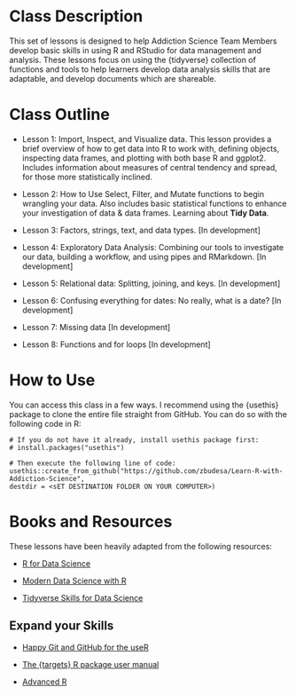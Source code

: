 # Class Description

This set of lessons is designed to help Addiction Science Team Members
develop basic skills in using R and RStudio for data management and
analysis. These lessons focus on using the {tidyverse} collection of
functions and tools to help learners develop data analysis skills that
are adaptable, and develop documents which are shareable.

# Class Outline

-   Lesson 1: Import, Inspect, and Visualize data. This lesson provides
    a brief overview of how to get data into R to work with, defining
    objects, inspecting data frames, and plotting with both base R and
    ggplot2. Includes information about measures of central tendency and
    spread, for those more statistically inclined.

-   Lesson 2: How to Use Select, Filter, and Mutate functions to begin
    wrangling your data. Also includes basic statistical functions to
    enhance your investigation of data & data frames. Learning about
    **Tidy Data**.

-   Lesson 3: Factors, strings, text, and data types. \[In development\]

-   Lesson 4: Exploratory Data Analysis: Combining our tools to
    investigate our data, building a workflow, and using pipes and
    RMarkdown. \[In development\]

-   Lesson 5: Relational data: Splitting, joining, and keys. \[In
    development\]

-   Lesson 6: Confusing everything for dates: No really, what is a date?
    \[In development\]

-   Lesson 7: Missing data \[In development\]

-   Lesson 8: Functions and for loops \[In development\]

# How to Use

You can access this class in a few ways. I recommend using the {usethis}
package to clone the entire file straight from GitHub. You can do so
with the following code in R:

    # If you do not have it already, install usethis package first:
    # install.packages("usethis")

    # Then execute the following line of code:
    usethis::create_from_github("https://github.com/zbudesa/Learn-R-with-Addiction-Science", 
    destdir = <sET DESTINATION FOLDER ON YOUR COMPUTER>)

# Books and Resources

These lessons have been heavily adapted from the following resources:

-   [R for Data Science](https://r4ds.had.co.nz/)

-   [Modern Data Science with R](https://mdsr-book.github.io/mdsr2e/)

-   [Tidyverse Skills for Data
    Science](https://jhudatascience.org/tidyversecourse/)

## Expand your Skills

-   [Happy Git and GitHub for the
    useR](https://happygitwithr.com/index.html)

-   [The {targets} R package user
    manual](https://books.ropensci.org/targets/)

-   [Advanced R](http://adv-r.had.co.nz/)
